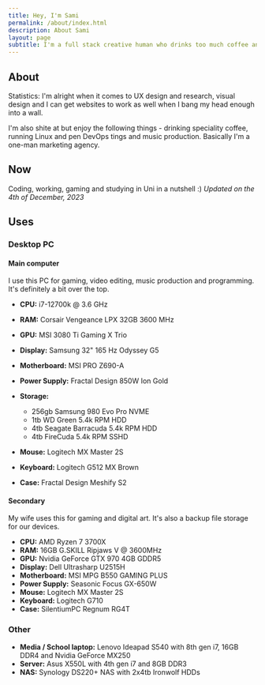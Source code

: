 ```yaml
---
title: Hey, I'm Sami
permalink: /about/index.html
description: About Sami
layout: page
subtitle: I'm a full stack creative human who drinks too much coffee and gets needlessly rant-y on topics of no interest.
---
```


## About
Statistics: I'm alright when it comes to UX design and research, visual design and I can get websites to work as well when I bang my head enough into a wall.

I'm also shite at but enjoy the following things - drinking speciality coffee, running Linux and pen DevOps tings and music production. Basically I'm a one-man marketing agency.

## Now
Coding, working, gaming and studying in Uni in a nutshell :)
_Updated on the 4th of December, 2023_

## Uses
### Desktop PC
#### Main computer
I use this PC for gaming, video editing, music production and programming. It's definitely a bit over the top.

- __CPU:__ i7-12700k @ 3.6 GHz
- __RAM:__ Corsair Vengeance LPX 32GB 3600 MHz
- __GPU:__ MSI 3080 Ti Gaming X Trio
- __Display:__ Samsung 32" 165 Hz Odyssey G5
- __Motherboard:__ MSI PRO Z690-A
- __Power Supply:__ Fractal Design 850W Ion Gold
- __Storage:__ 
  - 256gb Samsung 980 Evo Pro NVME
  - 1tb WD Green 5.4k RPM HDD
  - 4tb Seagate Barracuda 5.4k RPM HDD
  - 4tb FireCuda 5.4k RPM SSHD

- __Mouse:__ Logitech MX Master 2S
- __Keyboard:__ Logitech G512 MX Brown
- __Case:__ Fractal Design Meshify S2

#### Secondary
My wife uses this for gaming and digital art. It's also a backup file storage for our devices.

- __CPU:__ AMD Ryzen 7 3700X
- __RAM:__ 16GB G.SKILL Ripjaws V @ 3600MHz
- __GPU:__ Nvidia GeForce GTX 970 4GB GDDR5
- __Display:__ Dell Ultrasharp U2515H
- __Motherboard:__ MSI MPG B550 GAMING PLUS
- __Power Supply:__ Seasonic Focus GX-650W
- __Mouse:__ Logitech MX Master 2S
- __Keyboard:__ Logitech G710
- __Case:__ SilentiumPC Regnum RG4T

### Other
- __Media / School laptop:__ Lenovo Ideapad S540 with 8th gen i7, 16GB DDR4 and Nvidia GeForce MX250
- __Server:__ Asus X550L with 4th gen i7 and 8GB DDR3
- __NAS:__ Synology DS220+ NAS with 2x4tb Ironwolf HDDs 
